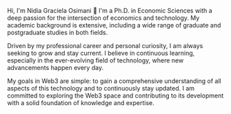 Hi, I'm Nidia Graciela Osimani 👋
I'm a Ph.D. in Economic Sciences with a deep passion for the intersection of economics and technology. My academic background is extensive, including a wide range of graduate and postgraduate studies in both fields.

Driven by my professional career and personal curiosity, I am always seeking to grow and stay current. I believe in continuous learning, especially in the ever-evolving field of technology, where new advancements happen every day.

My goals in Web3 are simple: to gain a comprehensive understanding of all aspects of this technology and to continuously stay updated. I am committed to exploring the Web3 space and contributing to its development with a solid foundation of knowledge and expertise.
